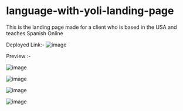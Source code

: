 # language-with-yoli-landing-page

This is the landing page made for a client who is based in the USA and teaches Spanish Online

Deployed Link:- ![image](https://github.com/KILLERTIAN/language-with-yoli-landing-page/assets/77867638/8ba870aa-72e6-4755-a2d6-4e576ce7d656)

Preview :-

![image](https://github.com/KILLERTIAN/language-with-yoli-landing-page/assets/77867638/83a558f4-0953-4bd4-b3ae-109b81d2fbe4)

![image](https://github.com/KILLERTIAN/language-with-yoli-landing-page/assets/77867638/f2a260f4-99d7-4e23-b6fb-c721fe9b6725)

![image](https://github.com/KILLERTIAN/language-with-yoli-landing-page/assets/77867638/8371fb40-45e7-4bbb-b8cf-073a7e6986ba)

![image](https://github.com/KILLERTIAN/language-with-yoli-landing-page/assets/77867638/f584bce8-c0ad-44bd-a3ba-673779b9ecfd)

